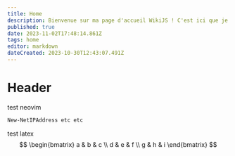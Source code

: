 ```yaml
---
title: Home
description: Bienvenue sur ma page d'accueil WikiJS ! C'est ici que je partage mes projets et mes tests. Je travaille dur pour vous offrir du contenu en français et en anglais. Explorez et découvrez !
published: true
date: 2023-11-02T17:48:14.861Z
tags: home
editor: markdown
dateCreated: 2023-10-30T12:43:07.491Z
---
```


# Header
test neovim 

```Powershell
New-NetIPAddress etc etc
``` 

test latex
$$
\begin{bmatrix}
    a & b & c \\
    d & e & f \\
    g & h & i
\end{bmatrix}
$$
